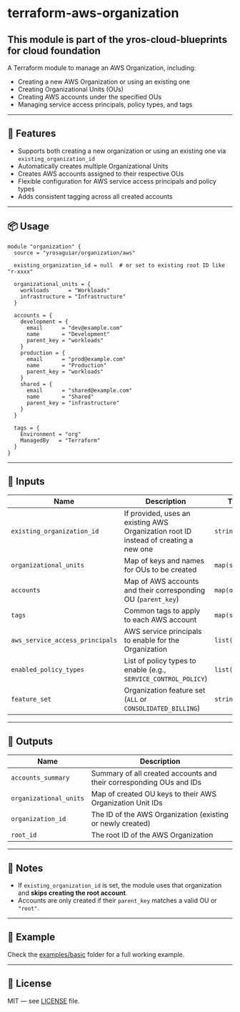 # terraform-aws-organization

## This module is part of the yros-cloud-blueprints for cloud foundation

A Terraform module to manage an AWS Organization, including:

* Creating a new AWS Organization or using an existing one
* Creating Organizational Units (OUs)
* Creating AWS accounts under the specified OUs
* Managing service access principals, policy types, and tags

---

## 🚀 Features

* Supports both creating a new organization or using an existing one via `existing_organization_id`
* Automatically creates multiple Organizational Units
* Creates AWS accounts assigned to their respective OUs
* Flexible configuration for AWS service access principals and policy types
* Adds consistent tagging across all created accounts

---

## 📦 Usage

```hcl
module "organization" {
  source = "yrosaguiar/organization/aws"

  existing_organization_id = null  # or set to existing root ID like "r-xxxx"

  organizational_units = {
    workloads      = "Workloads"
    infrastructure = "Infrastructure"
  }

  accounts = {
    development = {
      email      = "dev@example.com"
      name       = "Development"
      parent_key = "workloads"
    }
    production = {
      email      = "prod@example.com"
      name       = "Production"
      parent_key = "workloads"
    }
    shared = {
      email      = "shared@example.com"
      name       = "Shared"
      parent_key = "infrastructure"
    }
  }

  tags = {
    Environment = "org"
    ManagedBy   = "Terraform"
  }
}
```

---

## 🔧 Inputs

| Name                            | Description                                                                          | Type           | Default                                                                          |
| ------------------------------- | ------------------------------------------------------------------------------------ | -------------- | -------------------------------------------------------------------------------- |
| `existing_organization_id`      | If provided, uses an existing AWS Organization root ID instead of creating a new one | `string`       | `null`                                                                           |
| `organizational_units`          | Map of keys and names for OUs to be created                                          | `map(string)`  | **required**                                                                     |
| `accounts`                      | Map of AWS accounts and their corresponding OU (`parent_key`)                        | `map(object)`  | **required**                                                                     |
| `tags`                          | Common tags to apply to each AWS account                                             | `map(string)`  | `{}`                                                                             |
| `aws_service_access_principals` | AWS service principals to enable for the Organization                                | `list(string)` | `["sso.amazonaws.com", "health.amazonaws.com", "tagpolicies.tag.amazonaws.com"]` |
| `enabled_policy_types`          | List of policy types to enable (e.g., `SERVICE_CONTROL_POLICY`)                      | `list(string)` | `["SERVICE_CONTROL_POLICY", "TAG_POLICY"]`                                       |
| `feature_set`                   | Organization feature set (`ALL` or `CONSOLIDATED_BILLING`)                           | `string`       | `"ALL"`                                                                          |

---

## 📄 Outputs

| Name                   | Description                                                         |
| ---------------------- | ------------------------------------------------------------------- |
| `accounts_summary`     | Summary of all created accounts and their corresponding OUs and IDs |
| `organizational_units` | Map of created OU keys to their AWS Organization Unit IDs           |
| `organization_id`      | The ID of the AWS Organization (existing or newly created)          |
| `root_id`              | The root ID of the AWS Organization                                 |

---

## 🧐 Notes

* If `existing_organization_id` is set, the module uses that organization and **skips creating the root account**.
* Accounts are only created if their `parent_key` matches a valid OU or `"root"`.

---

## 📘 Example

Check the [examples/basic](./examples/basic) folder for a full working example.

---

## 📝 License

MIT — see [LICENSE](./LICENSE) file.

